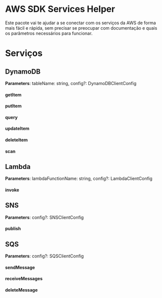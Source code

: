 # AWS SDK Services Helper


Este pacote vai te ajudar a se conectar com os serviços da AWS de forma mais fácil e rápida, 
sem precisar se preocupar com documentação e quais os parâmetros necessários para funcionar.


# Serviços

## DynamoDB

**Parameters**: tableName: string, config?: DynamoDBClientConfig

#### getItem

#### putItem

#### query

#### updateItem

#### deleteItem

#### scan

## Lambda

**Parameters**: lambdaFunctionName: string, config?: LambdaClientConfig

#### invoke

## SNS

**Parameters**: config?: SNSClientConfig

#### publish

## SQS

**Parameters**: config?: SQSClientConfig

#### sendMessage

#### receiveMessages

#### deleteMessage

